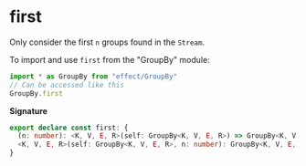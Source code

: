 # first

Only consider the first `n` groups found in the `Stream`.

To import and use `first` from the "GroupBy" module:

```ts
import * as GroupBy from "effect/GroupBy"
// Can be accessed like this
GroupBy.first
```

**Signature**

```ts
export declare const first: {
  (n: number): <K, V, E, R>(self: GroupBy<K, V, E, R>) => GroupBy<K, V, E, R>
  <K, V, E, R>(self: GroupBy<K, V, E, R>, n: number): GroupBy<K, V, E, R>
}
```

